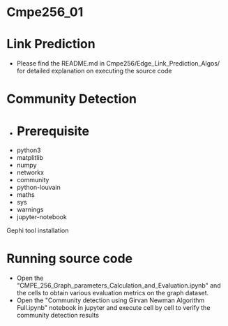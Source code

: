 # Cmpe256_01

# Link Prediction

* Please find the README.md in Cmpe256/Edge_Link_Prediction_Algos/ for detailed explanation on executing the source code

# Community Detection

* # Prerequisite
* python3
* matplitlib
* numpy
* networkx
* community
* python-louvain
* maths
* sys
* warnings
* jupyter-notebook

 Gephi tool installation


# Running source code

* Open the "CMPE_256_Graph_parameters_Calculation_and_Evaluation.ipynb" and the cells to obtain various evaluation metrics on the graph dataset.
* Open the "Community detection using Girvan Newman Algorithm Full.ipynb" notebook in jupyter and execute cell by cell to verify the community detection results
